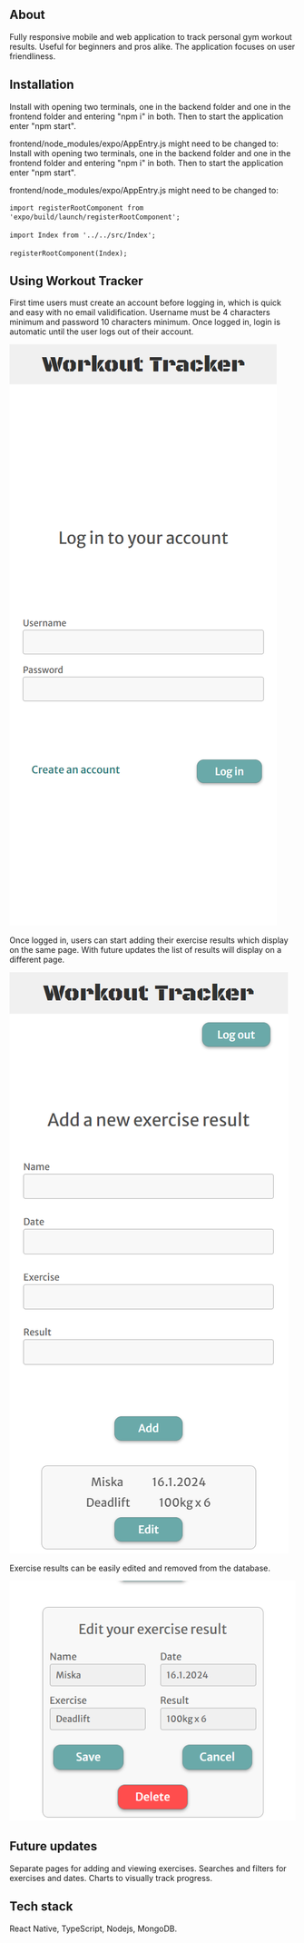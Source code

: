 ## About

Fully responsive mobile and web application to track personal gym workout results. Useful for beginners and pros alike. The application focuses on user friendliness.

## Installation

Install with opening two terminals, one in the backend folder and one in the frontend folder and entering "npm i" in both. Then to start the application enter "npm start". 

frontend/node_modules/expo/AppEntry.js might need to be changed to:
Install with opening two terminals, one in the backend folder and one in the frontend folder and entering "npm i" in both. Then to start the application enter "npm start".

frontend/node_modules/expo/AppEntry.js might need to be changed to:
```
import registerRootComponent from 'expo/build/launch/registerRootComponent';

import Index from '../../src/Index';

registerRootComponent(Index);
```

## Using Workout Tracker

First time users must create an account before logging in, which is quick and easy with no email validification. Username must be 4 characters minimum and password 10 characters minimum. Once logged in, login is automatic until the user logs out of their account.

![LoginImg](/frontend/assets/images/login.png)

Once logged in, users can start adding their exercise results which display on the same page. With future updates the list of results will display on a different page.

![HomepageImg](/frontend/assets/images/homepage.png)

Exercise results can be easily edited and removed from the database.

![EditImg](/frontend/assets/images/edit.png)

## Future updates

Separate pages for adding and viewing exercises. Searches and filters for exercises and dates. Charts to visually track progress.

## Tech stack

React Native, TypeScript, Nodejs, MongoDB.
